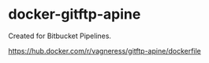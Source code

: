 # docker-gitftp-apine

Created for Bitbucket Pipelines.

https://hub.docker.com/r/vagneress/gitftp-apine/dockerfile